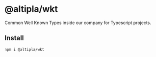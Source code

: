 
# @altipla/wkt

Common Well Known Types inside our company for Typescript projects.


## Install

```sh
npm i @altipla/wkt
```
